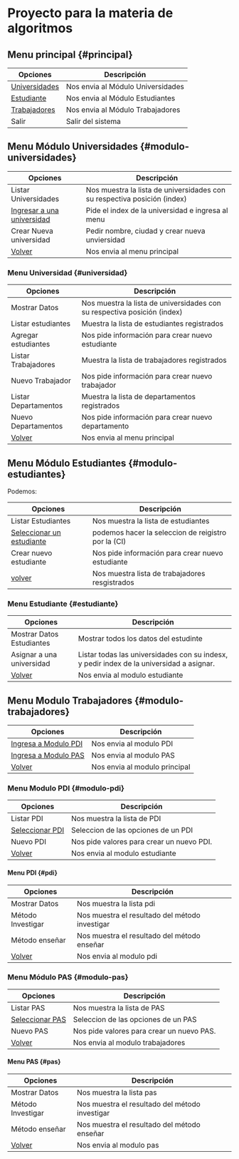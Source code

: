# Proyecto para la materia de algoritmos

## Menu principal {#principal}

| Opciones                               | Descripción                       |
| -------------------------------------- | --------------------------------- |
| [Universidades](#modulo-universidades) | Nos envia al Módulo Universidades |
| [Estudiante](#modulo-estudiantes)      | Nos envia al Módulo Estudiantes   |
| [Trabajadores](#modulo-trabajadores)   | Nos envia al Módulo Trabajadores  |
| Salir                                  | Salir del sistema                 |

## Menu Módulo Universidades {#modulo-universidades}

| Opciones                                   | Descripción                                                              |
| ------------------------------------------ | ------------------------------------------------------------------------ |
| Listar Universidades                       | Nos muestra la lista de universidades con su respectiva posición (index) |
| [Ingresar a una universidad](#universidad) | Pide el index de la universidad e ingresa al menu                        |
| Crear Nueva universidad                    | Pedir nombre, ciudad y crear nueva unviersidad                           |
| [Volver](#principal)                       | Nos envia al menu principal                                              |

### Menu Universidad {#universidad}

| Opciones             | Descripción                                                              |
| -------------------- | ------------------------------------------------------------------------ |
| Mostrar Datos        | Nos muestra la lista de universidades con su respectiva posición (index) |
| Listar estudiantes   | Muestra la lista de estudiantes registrados                              |
| Agregar estudiantes  | Nos pide información para crear nuevo estudiante                         |
| Listar Trabajadores  | Muestra la lista de trabajadores registrados                             |
| Nuevo Trabajador     | Nos pide información para crear nuevo trabajador                         |
| Listar Departamentos | Muestra la lista de departamentos registrados                            |
| Nuevo Departamentos  | Nos pide información para crear nuevo departamento                       |
| [Volver](#principal) | Nos envia al menu principal                                              |

## Menu Módulo Estudiantes {#modulo-estudiantes}

Podemos:

| Opciones                                 | Descripción                                         |
| ---------------------------------------- | --------------------------------------------------- |
| Listar Estudiantes                       | Nos muestra la lista de estudiantes                 |
| [Seleccionar un estudiante](#estudiante) | podemos hacer la seleccion de reigistro por la (CI) |
| Crear nuevo estudiante                   | Nos pide información para crear nuevo estudiante    |
| [volver](#principal)                     | Nos muestra lista de trabajadores resgistrados      |

### Menu Estudiante {#estudiante}

| Opciones                      | Descripción                                                                              |
| ----------------------------- | ---------------------------------------------------------------------------------------- |
| Mostrar Datos Estudiantes     | Mostrar todos los datos del estudinte                                                    |
| Asignar a una universidad     | Listar todas las universidades con su indesx, y pedir index de la universidad a asignar. |
| [Volver](#modulo-estudiantes) | Nos envia al modulo estudiante                                                           |

## Menu Modulo Trabajadores {#modulo-trabajadores}

| Opciones                              | Descripción                   |
| ------------------------------------- | ----------------------------- |
| [Ingresa a Modulo PDI]([#modulo-pdi]) | Nos envia al modulo PDI       |
| [Ingresa a Modulo PAS]([#modulo-pas]) | Nos envia al modulo PAS       |
| [Volver](#principal)                  | Nos envia al modulo principal |

### Menu Modulo PDI {#modulo-pdi}

| Opciones                       | Descripción                               |
| ------------------------------ | ----------------------------------------- |
| Listar PDI                     | Nos muestra la lista de PDI               |
| [Seleccionar PDI](#pdi)        | Seleccion de las opciones de un PDI       |
| Nuevo PDI                      | Nos pide valores para crear un nuevo PDI. |
| [Volver](#modulo-trabajadores) | Nos envia al modulo estudiante            |

#### Menu PDI {#pdi}

| Opciones              | Descripción                                    |
| --------------------- | ---------------------------------------------- |
| Mostrar Datos         | Nos muestra la lista pdi                       |
| Método Investigar     | Nos muestra el resultado del método investigar |
| Método enseñar        | Nos muestra el resultado del método enseñar    |
| [Volver](#modulo-pdi) | Nos envia al modulo pdi                        |

### Menu Módulo PAS {#modulo-pas}

| Opciones                       | Descripción                               |
| ------------------------------ | ----------------------------------------- |
| Listar PAS                     | Nos muestra la lista de PAS               |
| [Seleccionar PAS](#pas)        | Seleccion de las opciones de un PAS       |
| Nuevo PAS                      | Nos pide valores para crear un nuevo PAS. |
| [Volver](#modulo-trabajadores) | Nos envia al modulo trabajadores          |

#### Menu PAS {#pas}

| Opciones              | Descripción                                    |
| --------------------- | ---------------------------------------------- |
| Mostrar Datos         | Nos muestra la lista pas                       |
| Método Investigar     | Nos muestra el resultado del método investigar |
| Método enseñar        | Nos muestra el resultado del método enseñar    |
| [Volver](#modulo-pas) | Nos envia al modulo pas                        |
